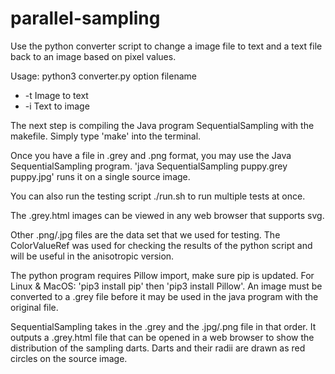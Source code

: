 # parallel-sampling

Use the python converter script to change a image file to text and a text file back to an image based on pixel values.

Usage: python3 converter.py option filename
  * -t Image to text
  * -i Text to image

The next step is compiling the Java program SequentialSampling with the makefile. Simply type 'make' into the terminal.

Once you have a file in .grey and .png format, you may use the Java SequentialSampling program.
'java SequentialSampling puppy.grey puppy.jpg' runs it on a single source image.

You can also run the testing script ./run.sh to run multiple tests at once.
 
The .grey.html images can be viewed in any web browser that supports svg.

Other .png/.jpg files are the data set that we used for testing. The ColorValueRef was used for
checking the results of the python script and will be useful in the anisotropic version.

The python program requires Pillow import, make sure pip is updated. For Linux & MacOS:
'pip3 install pip' then 'pip3 install Pillow'. An image must be converted
to a .grey file before it may be used in the java program with the original file.

SequentialSampling takes in the .grey and the .jpg/.png file in that order. It outputs a .grey.html file that can be opened in a web browser to show the distribution of the sampling darts.
Darts and their radii are drawn as red circles on the source image.
